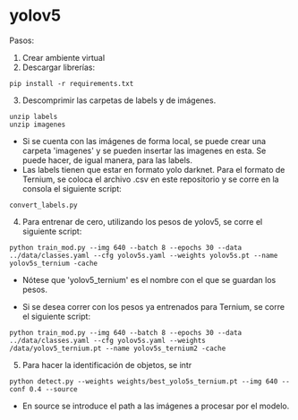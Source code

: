 # yolov5

Pasos:

1. Crear ambiente virtual
2. Descargar librerías:

```
pip install -r requirements.txt
```

3. Descomprimir las carpetas de labels y de imágenes.

```
unzip labels
unzip imagenes
```

- Si se cuenta con las imágenes de forma local, se puede crear una carpeta 'imagenes' y se pueden insertar las imagenes en esta. Se puede hacer, de igual manera, para las labels.
- Las labels tienen que estar en formato yolo darknet. Para el formato de Ternium, se coloca el archivo .csv en este repositorio y se corre en la consola el siguiente script:

```
convert_labels.py
```

4. Para entrenar de cero, utilizando los pesos de yolov5, se corre el siguiente script:
 
 ```
 python train_mod.py --img 640 --batch 8 --epochs 30 --data ../data/classes.yaml --cfg yolov5s.yaml --weights yolov5s.pt --name yolov5s_ternium -cache
 ```

- Nótese que 'yolov5_ternium' es el nombre con el que se guardan los pesos. 

- Si se desea correr con los pesos ya entrenados para Ternium, se corre el siguiente script:

```
python train_mod.py --img 640 --batch 8 --epochs 30 --data ../data/classes.yaml --cfg yolov5s.yaml --weights /data/yolov5_ternium.pt --name yolov5s_ternium2 -cache
```

5. Para hacer la identificación de objetos, se intr
```
python detect.py --weights weights/best_yolo5s_ternium.pt --img 640 --conf 0.4 --source 
```

- En source se introduce el path a las imágenes a procesar por el modelo.
